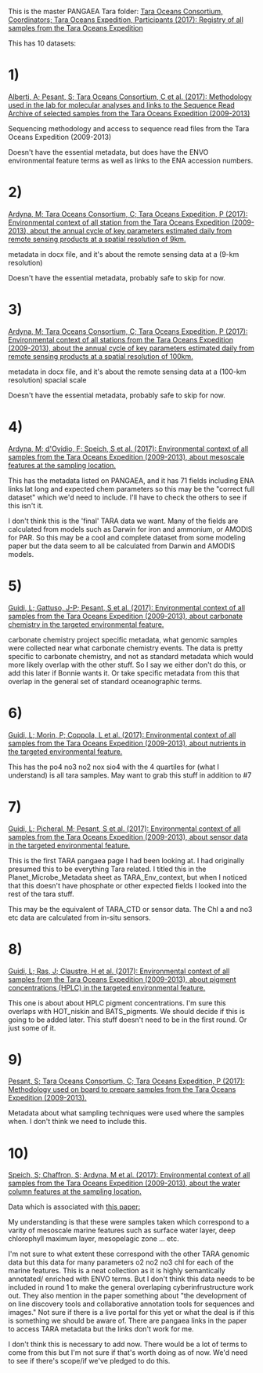 This is the master PANGAEA Tara folder: [Tara Oceans Consortium, Coordinators; Tara Oceans Expedition, Participants (2017): Registry of all samples from the Tara Oceans Expedition](https://doi.pangaea.de/10.1594/PANGAEA.875582)

This has 10 datasets:

# 1)

[Alberti, A; Pesant, S; Tara Oceans Consortium, C et al. (2017): Methodology used in the lab for molecular analyses and links to the Sequence Read Archive of selected samples from the Tara Oceans Expedition (2009-2013)](https://doi.pangaea.de/10.1594/PANGAEA.875581)

Sequencing methodology and access to sequence read files from the Tara Oceans Expedition (2009-2013)

Doesn't have the essential metadata, but does have the ENVO environmental feature terms as well as links to the ENA accession numbers.

# 2)

[Ardyna, M; Tara Oceans Consortium, C; Tara Oceans Expedition, P (2017): Environmental context of all station from the Tara Oceans Expedition (2009-2013), about the annual cycle of key parameters estimated daily from remote sensing products at a spatial resolution of 9km. ](https://doi.pangaea.de/10.1594/PANGAEA.883613)

metadata in docx file, and it's about the remote sensing data at a (9-km resolution)

Doesn't have the essential metadata, probably safe to skip for now.

# 3)

[Ardyna, M; Tara Oceans Consortium, C; Tara Oceans Expedition, P (2017): Environmental context of all stations from the Tara Oceans Expedition (2009-2013), about the annual cycle of key parameters estimated daily from remote sensing products at a spatial resolution of 100km.](https://doi.pangaea.de/10.1594/PANGAEA.883614)

metadata in docx file, and it's about the remote sensing data at a (100-km resolution) spacial scale

Doesn't have the essential metadata, probably safe to skip for now.


# 4)

[Ardyna, M; d'Ovidio, F; Speich, S et al. (2017): Environmental context of all samples from the Tara Oceans Expedition (2009-2013), about mesoscale features at the sampling location. ](https://doi.pangaea.de/10.1594/PANGAEA.875577)

This has the metadata listed on PANGAEA, and it has 71 fields including ENA links lat long and expected chem parameters so this may be the "correct full dataset" which we'd need to include. I'll have to check the others to see if this isn't it.

I don't think this is the 'final' TARA data we want. Many of the fields are calculated from models such as Darwin for iron and ammonium, or AMODIS for PAR. So this may be a cool and complete dataset from some modeling paper but the data seem to all be calculated from Darwin and AMODIS models.

# 5)

[Guidi, L; Gattuso, J-P; Pesant, S et al. (2017): Environmental context of all samples from the Tara Oceans Expedition (2009-2013), about carbonate chemistry in the targeted environmental feature. ](https://doi.pangaea.de/10.1594/PANGAEA.875567)

carbonate chemistry project specific metadata, what genomic samples were collected near what carbonate chemistry events. The data is pretty specific to carbonate chemistry, and not as standard metadata which would more likely overlap with the other stuff. So I say we either don't do this, or add this later if Bonnie wants it. Or take specific metadata from this that overlap in the general set of standard oceanographic terms.

# 6)

[Guidi, L; Morin, P; Coppola, L et al. (2017): Environmental context of all samples from the Tara Oceans Expedition (2009-2013), about nutrients in the targeted environmental feature. ](https://doi.pangaea.de/10.1594/PANGAEA.875575)

This has the po4 no3 no2 nox sio4 with the 4 quartiles for (what I understand) is all tara samples. May want to grab this stuff in addition to #7 

# 7)

[Guidi, L; Picheral, M; Pesant, S et al. (2017): Environmental context of all samples from the Tara Oceans Expedition (2009-2013), about sensor data in the targeted environmental feature.](https://doi.pangaea.de/10.1594/PANGAEA.875576)

This is the first TARA pangaea page I had been looking at. I had originally presumed this to be everything Tara related. I titled this in the Planet_Microbe_Metadata sheet as TARA_Env_context, but when I noticed that this doesn't have phosphate or other expected fields I looked into the rest of the tara stuff.

This may be the equivalent of TARA_CTD or sensor data. The Chl a and no3 etc data are calculated from in-situ sensors.

# 8)

[Guidi, L; Ras, J; Claustre, H et al. (2017): Environmental context of all samples from the Tara Oceans Expedition (2009-2013), about pigment concentrations (HPLC) in the targeted environmental feature.](https://doi.pangaea.de/10.1594/PANGAEA.875569)

This one is about about HPLC pigment concentrations. I'm sure this overlaps with HOT_niskin and BATS_pigments. We should decide if this is going to be added later. This stuff doesn't need to be in the first round. Or just some of it.

# 9)

[Pesant, S; Tara Oceans Consortium, C; Tara Oceans Expedition, P (2017): Methodology used on board to prepare samples from the Tara Oceans Expedition (2009-2013).](https://doi.pangaea.de/10.1594/PANGAEA.875580)

Metadata about what sampling techniques were used where the samples when. I don't think we need to include this.

# 10)

[Speich, S; Chaffron, S; Ardyna, M et al. (2017): Environmental context of all samples from the Tara Oceans Expedition (2009-2013), about the water column features at the sampling location.](https://doi.pangaea.de/10.1594/PANGAEA.875579)

Data which is associated  with [this paper:](https://www.nature.com/articles/sdata201523)

My understanding is that these were samples taken which correspond to a varity of mesoscale marine features such as surface water layer, deep chlorophyll maximum layer,  mesopelagic zone ... etc.

I'm not sure to what extent these correspond with the other TARA genomic data but this data for many parameters o2 no2 no3 chl for each of the marine features. This is a neat collection as it is highly semantically annotated/ enriched with ENVO terms. But I don't think this data needs to be included in round 1 to make the general overlaping cyberinfrustructure work out. They also mention in the paper something about "the development of on line discovery tools and collaborative annotation tools for sequences and images." Not sure if there is a live portal for this yet or what the deal is if this is something we should be aware of. There are pangaea links in the paper to access TARA metadata but the links don't work for me.

I don't think this is necessary to add now. There would be a lot of terms to come from this but I'm not sure if that's worth doing as of now. We'd need to see if there's scope/if we've pledged to do this.
